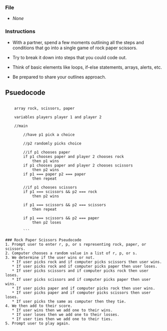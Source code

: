 ### File

* _None_

### Instructions

* With a partner, spend a few moments outlining all the steps and conditions that go into a single game of rock paper scissors.

* Try to break it down into steps that you could code out.

* Think of basic elements like loops, if-else statements, arrays, alerts, etc.

* Be prepared to share your outlines approach.

## Psuedocode
``` title rock paper scissors

    array rock, scissors, paper

    variables players player 1 and player 2

    //main

        //have p1 pick a choice

        //p2 randomly picks choice

        //if p1 chooses paper
        if p1 chooses paper and player 2 chooses rock
            then p1 wins
        if p1 chooses paper and player 2 chooses scissors
            then p2 wins
        if p1 === paper p2 === paper
            then repeat

        //if p1 chooses scissors
        if p1 === scissors && p2 === rock
            then p2 wins

        if p1 === scissors && p2 === scissors
            then repeat
        
        if p1 === scissors && p2 === paper
            then p2 loses
        
        ```

### Rock Paper Scissors Pseudocode
1. Prompt user to enter r, p, or s representing rock, paper, or scissors.
2. Computer chooses a random value in a list of r, p, or s.
3. We determine if the user wins or not.
   * If user picks rock and if computer picks scissors then user wins.
   * If user picks rock and if computer picks paper then user loses.
   * If user picks scissors and if computer picks rock then user loses.
   * If user picks scissors and if computer picks paper then user wins.
   * If user picks paper and if computer picks rock then user wins.
   * If user picks paper and if computer picks scissors then user loses.
   * If user picks the same as computer then they tie.
4. We then add to their score.
   * If user wins then we add one to their wins.
   * If user loses then we add one to their losses.
   * If user ties then we add one to their ties.
5. Prompt user to play again.
